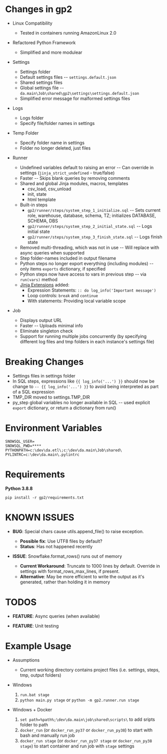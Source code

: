 # Changes in gp2

* Linux Compatibility
    * Tested in containers running AmazonLinux 2.0
* Refactored Python Framework
    * Simplified and more modulear
* Settings
    * Settings folder
    * Default settings files -- `settings.default.json`
    * Shared settings files
    * Global settings file -- `da.main\Job\shared\gp2\settings\settings.default.json`
    * Simplified error message for malformed settings files
* Logs
    * Logs folder
    * Specify file/folder names in settings
* Temp Folder
    * Specify folder name in settings
    * Folder no longer deleted, just files
* Runner
    * Undefined variables default to raising an error -- Can override in settings (`jinja_strict_undefined` - true/false)
    * Faster -- Skips blank queries by removing comments
    * Shared and global Jinja modules, macros, templates
        * csv_load, csv_unload
        * init, state
        * html template
    * Built-in steps
        * `gp2/runner/steps/system_step_1_initialize.sql` -- Sets current role, warehouse, database, schema, TZ; initializes DATABASE, SCHEMA, DBS
        * `gp2/runner/steps/system_step_2_initial_state.sql` -- Logs initial state
        * `gp2/runner/steps/system_step_3_finish_state.sql` -- Logs finish state
    * Removed multi-threading, which was not in use -- Will replace with async queries when supported
    * Step folder-names included in output filename
    * Python steps no longer export everything (including modules) -- only items `exports` dictionary, if specified
    * Python steps now have access to vars in previous step -- via `run(vars)` method
    * [Jinja Extensions](https://jinja.palletsprojects.com/en/2.11.x/templates/#extensions) added:
        * Expression Statements: `:: do log_info('Important message')`
        * Loop controls: `break` and `continue`
        * With statements: Providing local variable scope

* Job
    * Displays output URL
    * Faster -- Uploads minimal info
    * Eliminate singleton check
    * Support for running multiple jobs concurrently (by specifying different log files and tmp folders in each instance's settings file)

# Breaking Changes

* Settings files in settings folder
* In SQL steps, expressions like `{{ log_info('...') }}` should now be change to `-- {{ log_info('...') }}` to avoid being interpreted as part of a SQL expression
* TMP_DIR moved to settings.TMP_DIR
* py_step global variables no longer available in SQL -- used explicit `export` dictionary, or return a dictionary from run()

# Environment Variables

```
SNOWSQL_USER=
SNOWSQL_PWD=****
PYTHONPATH=c:\dev\da.etl\;c:\dev\da.main\Job\shared\
PYLINTRC=c:\dev\da.main\.pylintrc
```

# Requirements

**Python 3.8.8**

```
pip install -r gp2/requirements.txt
```

# KNOWN ISSUES

* **BUG**: Special chars cause utils.append_file() to raise exception.
    * **Possible fix**: Use UTF8 files by default?
    * **Status**: Has not happened recently

* **ISSUE**: Snowflake.format_rows() runs out of memory
    * **Current Workaround**: Truncate to 1000 lines by default.  Override in settings with format_rows_max_lines, if present.
    * **Alternative**: May be more efficient to write the output as it's generated, rather than holding it in memory


# TODOS

* **FEATURE**: Async queries (when available)

* **FEATURE**: Unit testing

# Example Usage

* Assumptions
    * Current working directory contains project files (i.e. settings, steps, tmp, output folders)

* Windows
    1. `run.bat stage`
    1. `python main.py stage` or `python -m gp2.runner.run stage`

* Windows + Docker
    1. `set path=%path%;\dev\da.main\job\shared\scripts\` to add sripts folder to path
    1. `docker_run` (or `docker_run_py37` or `docker_run_py38`) to start with bash and manually run job
    1. `docker_run stage` (or `docker_run_py37 stage` or `docker_run_py38 stage`) to start container and run job with `stage` settings


